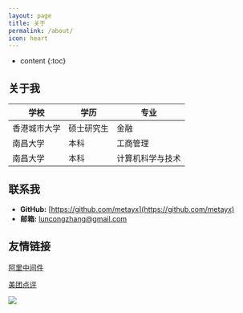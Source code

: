 ```yaml
---
layout: page
title: 关于
permalink: /about/
icon: heart
---
```


* content
{:toc}

## 关于我

|  学校   | 学历  | 专业  |
|  ----  | ----  | ----   |
| 香港城市大学 | 硕士研究生  | 金融  |
| 南昌大学  | 本科  | 工商管理  |
| 南昌大学  | 本科  | 计算机科学与技术  |

## 联系我

* **GitHub:** [https://github.com/metayx](https://github.com/metayx)
* **邮箱:** luncongzhang@gmail.com

## 友情链接


[阿里中间件](http://jm.taobao.org/)

[美团点评](https://tech.meituan.com/)

![](https://i.loli.net/2018/07/23/5b558352b739a.jpg)


